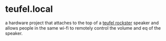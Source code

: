 # teufel.local

a hardware project that attaches to the top of a [teufel rockster](https://teufel.de/rockster-105575000) speaker and allows people in the same wi-fi to remotely control the volume and eq of the speaker.
